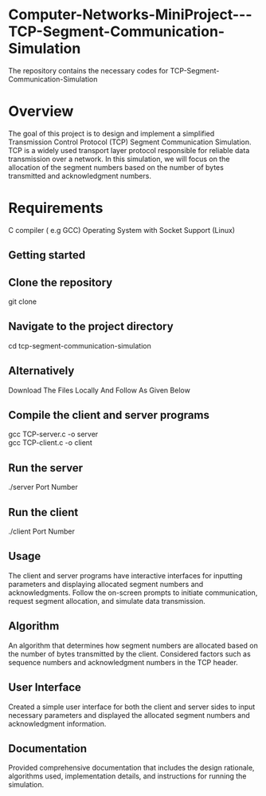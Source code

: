 # Computer-Networks-MiniProject---TCP-Segment-Communication-Simulation
The repository contains the necessary codes for TCP-Segment-Communication-Simulation

# Overview

The goal of this project is to design and implement a simplified Transmission Control Protocol (TCP) Segment Communication Simulation. TCP is a widely used transport layer protocol responsible for reliable data transmission over a network. In this simulation, we will focus on the allocation of the segment numbers based on the number of bytes transmitted and acknowledgment numbers.

# Requirements

C compiler ( e.g GCC)
Operating System with Socket Support (Linux)

## Getting started

## Clone the repository
git clone <project repository link>

## Navigate to the project directory
cd tcp-segment-communication-simulation

## Alternatively
Download The Files Locally And Follow As Given Below

## Compile the client and server programs
gcc TCP-server.c -o server <br />
gcc TCP-client.c -o client

## Run the server
./server Port Number

## Run the client
./client Port Number

## Usage

The client and server programs have interactive interfaces for inputting parameters and displaying allocated segment numbers and acknowledgments. Follow the on-screen prompts to initiate communication, request segment allocation, and simulate data transmission.

## Algorithm

An algorithm that determines how segment numbers are allocated based on the number of bytes transmitted by the client. Considered factors such as sequence numbers and acknowledgment numbers in the TCP header.

## User Interface

Created a simple user interface for both the client and server sides to input necessary parameters and displayed the allocated segment numbers and acknowledgment information.

## Documentation

Provided comprehensive documentation that includes the design rationale, algorithms used, implementation details, and instructions for running the simulation.

